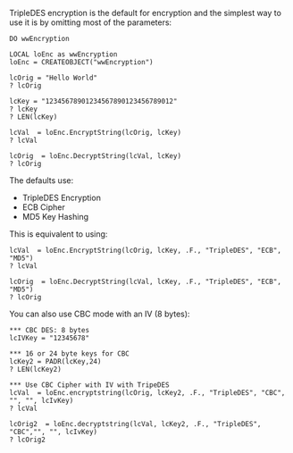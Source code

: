 ﻿TripleDES encryption is the default for encryption and the simplest way to use it is by omitting most of the parameters:

```foxpro
DO wwEncryption

LOCAL loEnc as wwEncryption
loEnc = CREATEOBJECT("wwEncryption")

lcOrig = "Hello World"
? lcOrig

lcKey = "12345678901234567890123456789012"
? lcKey
? LEN(lcKey)

lcVal  = loEnc.EncryptString(lcOrig, lcKey)
? lcVal

lcOrig  = loEnc.DecryptString(lcVal, lcKey)
? lcOrig
```

The defaults use:

* TripleDES Encryption
* ECB Cipher
* MD5 Key Hashing 


This is equivalent to using:

```foxpro
lcVal  = loEnc.EncryptString(lcOrig, lcKey, .F., "TripleDES", "ECB", "MD5")
? lcVal

lcOrig  = loEnc.DecryptString(lcVal, lcKey, .F., "TripleDES", "ECB", "MD5")
? lcOrig
```

You can also use  CBC mode with an IV (8 bytes):

```foxpro
*** CBC DES: 8 bytes
lcIVKey = "12345678"

*** 16 or 24 byte keys for CBC
lcKey2 = PADR(lcKey,24)
? LEN(lcKey2)

*** Use CBC Cipher with IV with TripeDES
lcVal  = loEnc.encryptstring(lcOrig, lcKey2, .F., "TripleDES", "CBC", "", "", lcIvKey)
? lcVal

lcOrig2  = loEnc.decryptstring(lcVal, lcKey2, .F., "TripleDES", "CBC","", "", lcIvKey)
? lcOrig2
```